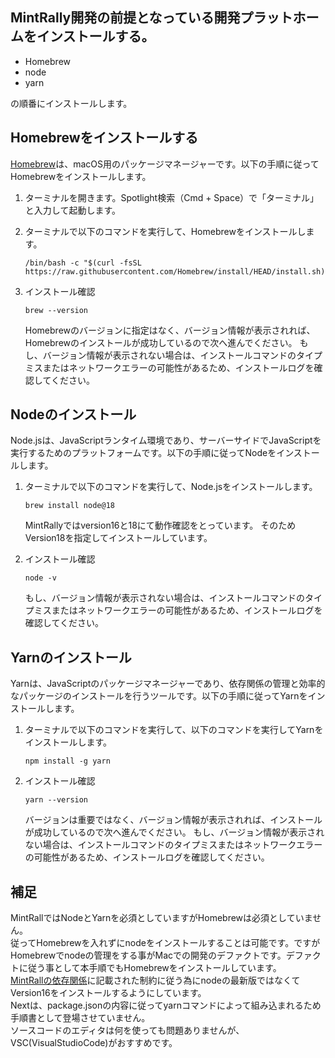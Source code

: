 ## MintRally開発の前提となっている開発プラットホームをインストールする。
- Homebrew
- node
- yarn
  
の順番にインストールします。

## Homebrewをインストールする
[Homebrew](https://brew.sh/index_ja "配布元サイトへのリンク")は、macOS用のパッケージマネージャーです。以下の手順に従ってHomebrewをインストールします。

1. ターミナルを開きます。Spotlight検索（Cmd + Space）で「ターミナル」と入力して起動します。

2. ターミナルで以下のコマンドを実行して、Homebrewをインストールします。

   ```shell
   /bin/bash -c "$(curl -fsSL https://raw.githubusercontent.com/Homebrew/install/HEAD/install.sh)"
   ```

3. インストール確認
   ```shell
   brew --version
   ``` 
   Homebrewのバージョンに指定はなく、バージョン情報が表示されれば、Homebrewのインストールが成功しているので次へ進んでください。
   もし、バージョン情報が表示されない場合は、インストールコマンドのタイプミスまたはネットワークエラーの可能性があるため、インストールログを確認してください。

## Nodeのインストール
Node.jsは、JavaScriptランタイム環境であり、サーバーサイドでJavaScriptを実行するためのプラットフォームです。以下の手順に従ってNodeをインストールします。
1. ターミナルで以下のコマンドを実行して、Node.jsをインストールします。
   ```shell
   brew install node@18
   ```
   MintRallyではversion16と18にて動作確認をとっています。
   そのためVersion18を指定してインストールしています。
   
3. インストール確認
   ```shell
   node -v
   ```
   もし、バージョン情報が表示されない場合は、インストールコマンドのタイプミスまたはネットワークエラーの可能性があるため、インストールログを確認してください。
   
## Yarnのインストール
Yarnは、JavaScriptのパッケージマネージャーであり、依存関係の管理と効率的なパッケージのインストールを行うツールです。以下の手順に従ってYarnをインストールします。
1. ターミナルで以下のコマンドを実行して、以下のコマンドを実行してYarnをインストールします。

   ```shell
   npm install -g yarn
   ```
   
2. インストール確認
   ```shell
   yarn --version
   ```
   バージョンは重要ではなく、バージョン情報が表示されれば、インストールが成功しているので次へ進んでください。
   もし、バージョン情報が表示されない場合は、インストールコマンドのタイプミスまたはネットワークエラーの可能性があるため、インストールログを確認してください。

## 補足
MintRallではNodeとYarnを必須としていますがHomebrewは必須としていません。  
従ってHomebrewを入れずにnodeをインストールすることは可能です。ですがHomebrewでnodeの管理をする事がMacでの開発のデファクトです。デファクトに従う事として本手順でもHomebrewをインストールしています。  
[MintRallの依存関係](https://github.com/hackdays-io/mint-rally/blob/main/docs/frontend.md#dependencies)に記載された制約に従う為にnodeの最新版ではなくてVersion16をインストールするようにしています。  
Nextは、package.jsonの内容に従ってyarnコマンドによって組み込まれるため手順書として登場させていません。  
ソースコードのエディタは何を使っても問題ありませんが、VSC(VisualStudioCode)がおすすめです。

